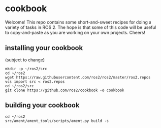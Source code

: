 # cookbook

Welcome! This repo contains some short-and-sweet recipes for doing a variety of
tasks in ROS 2. The hope is that some of this code will be useful to
copy-and-paste as you are working on your own projects. Cheers!

## installing your cookbook
(subject to change)

```
mkdir -p ~/ros2/src
cd ~/ros2
wget https://raw.githubusercontent.com/ros2/ros2/master/ros2.repos
vcs import src < ros2.repos
cd ~/ros2/src
git clone https://github.com/ros2/cookbook -o cookbook
```

## building your cookbook
```
cd ~/ros2
src/ament/ament_tools/scripts/ament.py build -s
```
